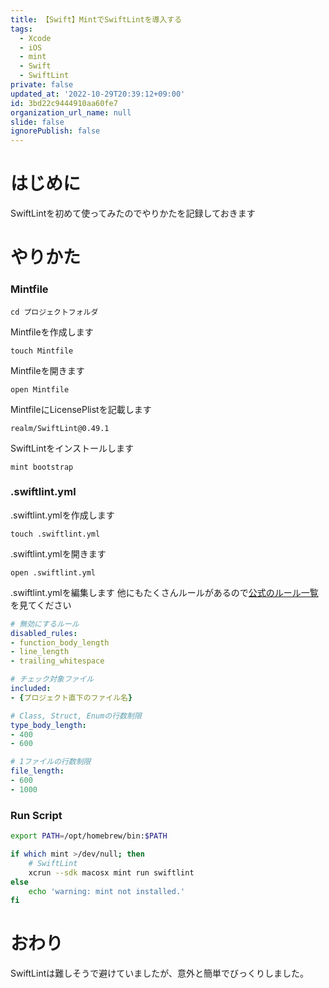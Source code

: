 ```yaml
---
title: 【Swift】MintでSwiftLintを導入する
tags:
  - Xcode
  - iOS
  - mint
  - Swift
  - SwiftLint
private: false
updated_at: '2022-10-29T20:39:12+09:00'
id: 3bd22c9444910aa60fe7
organization_url_name: null
slide: false
ignorePublish: false
---
```

# はじめに
SwiftLintを初めて使ってみたのでやりかたを記録しておきます

# やりかた
### Mintfile
```:ターミナル
cd プロジェクトフォルダ
```
Mintfileを作成します
```:ターミナル
touch Mintfile
```
Mintfileを開きます
```:ターミナル
open Mintfile
```
MintfileにLicensePlistを記載します
```:Mintfile
realm/SwiftLint@0.49.1
```
SwiftLintをインストールします
```:ターミナル
mint bootstrap
```
### .swiftlint.yml
.swiftlint.ymlを作成します
```:ターミナル
touch .swiftlint.yml
```
.swiftlint.ymlを開きます
```:ターミナル
open .swiftlint.yml
```
.swiftlint.ymlを編集します
他にもたくさんルールがあるので[公式のルール一覧](https://realm.github.io/SwiftLint/rule-directory.html)を見てください
```.swiftlint.yml
# 無効にするルール
disabled_rules:
- function_body_length
- line_length
- trailing_whitespace

# チェック対象ファイル
included:
- {プロジェクト直下のファイル名}

# Class, Struct, Enumの行数制限
type_body_length:
- 400
- 600

# 1ファイルの行数制限
file_length:
- 600
- 1000
```
### Run Script
```sh
export PATH=/opt/homebrew/bin:$PATH

if which mint >/dev/null; then
    # SwiftLint
    xcrun --sdk macosx mint run swiftlint
else 
    echo 'warning: mint not installed.'
fi
```

# おわり
SwiftLintは難しそうで避けていましたが、意外と簡単でびっくりしました。
